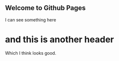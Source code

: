 ## Welcome to Github Pages

I can see something here

# and this is another header

Which I think looks good.
